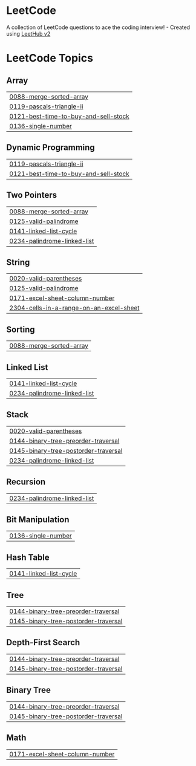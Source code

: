 # LeetCode
A collection of LeetCode questions to ace the coding interview! - Created using [LeetHub v2](https://github.com/arunbhardwaj/LeetHub-2.0)

<!---LeetCode Topics Start-->
# LeetCode Topics
## Array
|  |
| ------- |
| [0088-merge-sorted-array](https://github.com/Alligator1506/LeetCode/tree/master/0088-merge-sorted-array) |
| [0119-pascals-triangle-ii](https://github.com/Alligator1506/LeetCode/tree/master/0119-pascals-triangle-ii) |
| [0121-best-time-to-buy-and-sell-stock](https://github.com/Alligator1506/LeetCode/tree/master/0121-best-time-to-buy-and-sell-stock) |
| [0136-single-number](https://github.com/Alligator1506/LeetCode/tree/master/0136-single-number) |
## Dynamic Programming
|  |
| ------- |
| [0119-pascals-triangle-ii](https://github.com/Alligator1506/LeetCode/tree/master/0119-pascals-triangle-ii) |
| [0121-best-time-to-buy-and-sell-stock](https://github.com/Alligator1506/LeetCode/tree/master/0121-best-time-to-buy-and-sell-stock) |
## Two Pointers
|  |
| ------- |
| [0088-merge-sorted-array](https://github.com/Alligator1506/LeetCode/tree/master/0088-merge-sorted-array) |
| [0125-valid-palindrome](https://github.com/Alligator1506/LeetCode/tree/master/0125-valid-palindrome) |
| [0141-linked-list-cycle](https://github.com/Alligator1506/LeetCode/tree/master/0141-linked-list-cycle) |
| [0234-palindrome-linked-list](https://github.com/Alligator1506/LeetCode/tree/master/0234-palindrome-linked-list) |
## String
|  |
| ------- |
| [0020-valid-parentheses](https://github.com/Alligator1506/LeetCode/tree/master/0020-valid-parentheses) |
| [0125-valid-palindrome](https://github.com/Alligator1506/LeetCode/tree/master/0125-valid-palindrome) |
| [0171-excel-sheet-column-number](https://github.com/Alligator1506/LeetCode/tree/master/0171-excel-sheet-column-number) |
| [2304-cells-in-a-range-on-an-excel-sheet](https://github.com/Alligator1506/LeetCode/tree/master/2304-cells-in-a-range-on-an-excel-sheet) |
## Sorting
|  |
| ------- |
| [0088-merge-sorted-array](https://github.com/Alligator1506/LeetCode/tree/master/0088-merge-sorted-array) |
## Linked List
|  |
| ------- |
| [0141-linked-list-cycle](https://github.com/Alligator1506/LeetCode/tree/master/0141-linked-list-cycle) |
| [0234-palindrome-linked-list](https://github.com/Alligator1506/LeetCode/tree/master/0234-palindrome-linked-list) |
## Stack
|  |
| ------- |
| [0020-valid-parentheses](https://github.com/Alligator1506/LeetCode/tree/master/0020-valid-parentheses) |
| [0144-binary-tree-preorder-traversal](https://github.com/Alligator1506/LeetCode/tree/master/0144-binary-tree-preorder-traversal) |
| [0145-binary-tree-postorder-traversal](https://github.com/Alligator1506/LeetCode/tree/master/0145-binary-tree-postorder-traversal) |
| [0234-palindrome-linked-list](https://github.com/Alligator1506/LeetCode/tree/master/0234-palindrome-linked-list) |
## Recursion
|  |
| ------- |
| [0234-palindrome-linked-list](https://github.com/Alligator1506/LeetCode/tree/master/0234-palindrome-linked-list) |
## Bit Manipulation
|  |
| ------- |
| [0136-single-number](https://github.com/Alligator1506/LeetCode/tree/master/0136-single-number) |
## Hash Table
|  |
| ------- |
| [0141-linked-list-cycle](https://github.com/Alligator1506/LeetCode/tree/master/0141-linked-list-cycle) |
## Tree
|  |
| ------- |
| [0144-binary-tree-preorder-traversal](https://github.com/Alligator1506/LeetCode/tree/master/0144-binary-tree-preorder-traversal) |
| [0145-binary-tree-postorder-traversal](https://github.com/Alligator1506/LeetCode/tree/master/0145-binary-tree-postorder-traversal) |
## Depth-First Search
|  |
| ------- |
| [0144-binary-tree-preorder-traversal](https://github.com/Alligator1506/LeetCode/tree/master/0144-binary-tree-preorder-traversal) |
| [0145-binary-tree-postorder-traversal](https://github.com/Alligator1506/LeetCode/tree/master/0145-binary-tree-postorder-traversal) |
## Binary Tree
|  |
| ------- |
| [0144-binary-tree-preorder-traversal](https://github.com/Alligator1506/LeetCode/tree/master/0144-binary-tree-preorder-traversal) |
| [0145-binary-tree-postorder-traversal](https://github.com/Alligator1506/LeetCode/tree/master/0145-binary-tree-postorder-traversal) |
## Math
|  |
| ------- |
| [0171-excel-sheet-column-number](https://github.com/Alligator1506/LeetCode/tree/master/0171-excel-sheet-column-number) |
<!---LeetCode Topics End-->